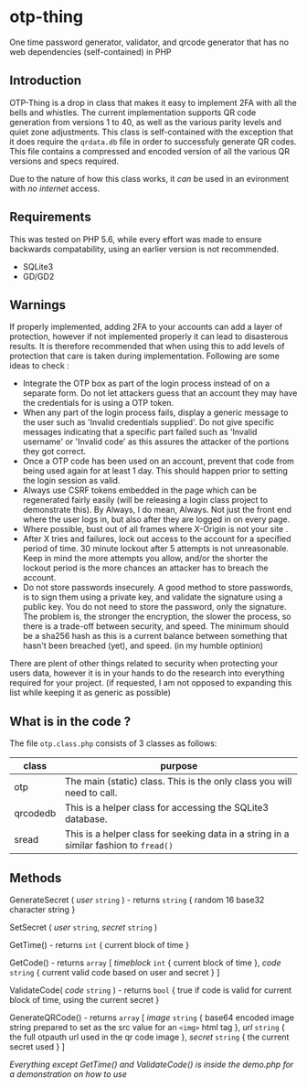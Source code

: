 # otp-thing
One time password generator, validator, and qrcode generator that has no web dependencies (self-contained) in PHP

## Introduction

OTP-Thing is a drop in class that makes it easy to implement 2FA with all the bells and whistles. The current implementation supports QR code generation from versions 1 to 40, as well as the various parity levels and quiet zone adjustments. This class is self-contained with the exception that it does require the `qrdata.db` file in order to successfuly generate QR codes. This file contains a compressed and encoded version of all the various QR versions and specs required.

Due to the nature of how this class works, it *can* be used in an evironment with *no internet* access.

## Requirements

This was tested on PHP 5.6, while every effort was made to ensure backwards compatability, using an earlier version is not recommended.

* SQLite3
* GD/GD2

## Warnings

If properly implemented, adding 2FA to your accounts can add a layer of protection, however if not implemented properly it can lead to disasterous results. It is therefore recommended that when using this to add levels of protection that care is taken during implementation. Following are some ideas to check :

* Integrate the OTP box as part of the login process instead of on a separate form. Do not let attackers guess that an account they may have the credentials for is using a OTP token.
* When any part of the login process fails, display a generic message to the user such as 'Invalid credentials supplied'. Do not give specific messages indicating that a specific part failed such as 'Invalid username' or 'Invalid code' as this assures the attacker of the portions they got correct.
* Once a OTP code has been used on an account, prevent that code from being used again for at least 1 day.  This should happen prior to setting the login session as valid.
* Always use CSRF tokens embedded in the page which can be regenerated fairly easily (will be releasing a login class project to demonstrate this). By Always, I do mean, Always. Not just the front end where the user logs in, but also after they are logged in on every page.
* Where possible, bust out of all frames where X-Origin is not your site .
* After X tries and failures, lock out access to the account for a specified period of time. 30 minute lockout after 5 attempts is not unreasonable. Keep in mind the more attempts you allow, and/or the shorter the lockout period is the more chances an attacker has to breach the account.
* Do not store passwords insecurely. A good method to store passwords, is to sign them using a private key, and validate the signature using a public key. You do not need to store the password, only the signature.  The problem is, the stronger the encryption, the slower the process, so there is a trade-off between security, and speed.  The minimum should be a sha256 hash as this is a current balance between something that hasn't been breached (yet), and speed. (in my humble optinion)
 
There are plent of other things related to security when protecting your users data, however it is in your hands to do the research into everything required for your project. (if requested, I am not opposed to expanding this list while keeping it as generic as possible)

## What is in the code ?

The file `otp.class.php` consists of 3 classes as follows:

|class|purpose|
|---|---|
|otp|The main (static) class. This is the only class you will need to call.|
|qrcodedb|This is a helper class for accessing the SQLite3 database.|
|sread|This is a helper class for seeking data in a string in a similar fashion to `fread()`|

## Methods

GenerateSecret ( *user* `string` ) - returns `string` { random 16 base32 character string }

SetSecret ( *user* `string`, *secret* `string` )

GetTime() - returns `int` { current block of time }

GetCode() - returns `array` [ *timeblock* `int` { current block of time }, *code* `string` { current valid code based on user and secret } ]

ValidateCode( *code* `string` ) - returns `bool` { true if code is valid for current block of time, using the current secret }

GenerateQRCode() - returns `array` [ *image* `string` { base64 encoded image string prepared to set as the src value for an `<img>` html tag }, *url* `string` { the full otpauth url used in the qr code image }, *secret* `string` { the current secret used } ]


*Everything except GetTime() and ValidateCode() is inside the demo.php for a demonstration on how to use*
